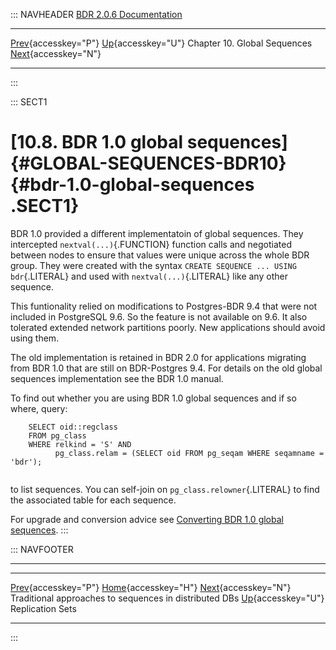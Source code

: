 ::: NAVHEADER
  [BDR 2.0.6 Documentation](index.md)                                                                                                                                                            
  -------------------------------------------------------------------------------------------------------------------- -------------------------------------------- ------------------------------ -----------------------------------------------------------------
  [Prev](global-sequences-alternatives.md "Traditional approaches to sequences in distributed DBs"){accesskey="P"}   [Up](global-sequences.md){accesskey="U"}    Chapter 10. Global Sequences    [Next](replication-sets.md "Replication Sets"){accesskey="N"}

------------------------------------------------------------------------
:::

::: SECT1
# [10.8. BDR 1.0 global sequences]{#GLOBAL-SEQUENCES-BDR10} {#bdr-1.0-global-sequences .SECT1}

BDR 1.0 provided a different implementatoin of global sequences. They
intercepted `nextval(...)`{.FUNCTION} function calls and negotiated
between nodes to ensure that values were unique across the whole BDR
group. They were created with the syntax
`CREATE SEQUENCE ... USING bdr`{.LITERAL} and used with
`nextval(...)`{.LITERAL} like any other sequence.

This funtionality relied on modifications to Postgres-BDR 9.4 that were
not included in PostgreSQL 9.6. So the feature is not available on 9.6.
It also tolerated extended network partitions poorly. New applications
should avoid using them.

The old implementation is retained in BDR 2.0 for applications migrating
from BDR 1.0 that are still on BDR-Postgres 9.4. For details on the old
global sequences implementation see the BDR 1.0 manual.

To find out whether you are using BDR 1.0 global sequences and if so
where, query:

``` PROGRAMLISTING
    SELECT oid::regclass
    FROM pg_class
    WHERE relkind = 'S' AND
          pg_class.relam = (SELECT oid FROM pg_seqam WHERE seqamname = 'bdr');
   
```

to list sequences. You can self-join on `pg_class.relowner`{.LITERAL} to
find the associated table for each sequence.

For upgrade and conversion advice see [Converting BDR 1.0 global
sequences](x4416.md#UPGRADE-20-CONVERT-10-GLOBAL-SEQUENCES).
:::

::: NAVFOOTER

------------------------------------------------------------------------

  ----------------------------------------------------------- -------------------------------------------- ----------------------------------------------
  [Prev](global-sequences-alternatives.md){accesskey="P"}        [Home](index.md){accesskey="H"}         [Next](replication-sets.md){accesskey="N"}
  Traditional approaches to sequences in distributed DBs       [Up](global-sequences.md){accesskey="U"}                                Replication Sets
  ----------------------------------------------------------- -------------------------------------------- ----------------------------------------------
:::
